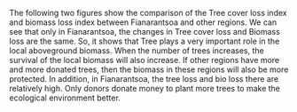 <style>
:root {
    font-family: Times, "Times New Roman", Georgia, serif;
}
.eye {
    font-weight: 1000;
    color: green;
}
</style>

The following two figures show the comparison of the Tree cover loss index and biomass loss index between Fianarantsoa and other regions. We can see that only in Fianarantsoa, the changes in Tree cover loss and Biomass loss are the same. So, it shows that Tree plays a very important role in the local aboveground biomass. When the number of trees increases, the survival of the local biomass will also increase. If other regions have more and more donated trees, then the biomass in these regions will also be more protected. In addition, in Fianarantsoa, the tree loss and bio loss there are relatively high. Only donors donate money to plant more trees to make the ecological environment better.